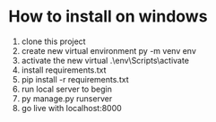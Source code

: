 # How to install on windows
1. clone this project
2. create new virtual environment
py -m venv env
3. activate the new virtual
.\env\Scripts\activate
4. install requirements.txt
5. pip install -r requirements.txt
6. run local server to begin
7. py manage.py runserver
8. go live with localhost:8000
